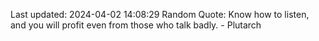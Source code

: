 Last updated: 2024-04-02 14:08:29
Random Quote: Know how to listen, and you will profit even from those who talk badly. - Plutarch